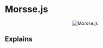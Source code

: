 # Morsse.js

<div align="center">
  <img src="https://cdn.pooks.fr/images/github/morsse/white.png" alt="Morsse.js" />
</div>

## Explains
